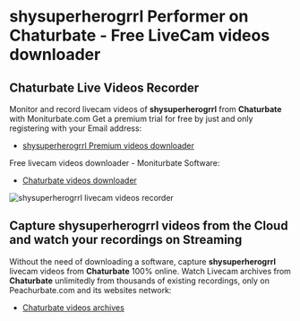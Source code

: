 # shysuperherogrrl Performer on Chaturbate - Free LiveCam videos downloader

## Chaturbate Live Videos Recorder

Monitor and record livecam videos of **shysuperherogrrl** from **Chaturbate** with Moniturbate.com
Get a premium trial for free by just and only registering with your Email address:
* [shysuperherogrrl Premium videos downloader](https://moniturbate.com/request-demo-licence-key.html)

Free livecam videos downloader - Moniturbate Software:
* [Chaturbate videos downloader](https://moniturbate.com/moniturbate-download-software.html)

![shysuperherogrrl livecam videos recorder](https://peachurnet.com/templates/moniturbate-software.png)


## Capture shysuperherogrrl videos from the Cloud and watch your recordings on Streaming

Without the need of downloading a software, capture **shysuperherogrrl** livecam videos from **Chaturbate** 100% online.
Watch Livecam archives from **Chaturbate** unlimitedly from thousands of existing recordings, only on Peachurbate.com and its websites network:
* [Chaturbate videos archives](https://peachurnet.com/)